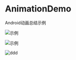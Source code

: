# AnimationDemo
Android动画总结示例

![示例](https://github.com/liuqiangit/AnimationDemo/tree/master/gif/demo.gif)

![示例](https://github.com/liuqiangit/AnimationDemo/tree/master/gif/taiyang.gif)

![ddd](http://imgproxy.mtime.cn/get.ashx?uri=http%3A%2F%2Fimg5.mtime.cn%2Fmt%2F2019%2F01%2F09%2F171109.88229500_1280X720X2.jpg&width=130&height=195&clipType=4)
